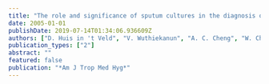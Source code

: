 ```yaml
---
title: "The role and significance of sputum cultures in the diagnosis of melioidosis"
date: 2005-01-01
publishDate: 2019-07-14T01:34:06.936609Z
authors: ["D. Huis in 't Veld", "V. Wuthiekanun", "A. C. Cheng", "W. Chierakul", "W. Chaowagul", "A. E. Brouwer", "N. J. White", "N. P. Day", "S. J. Peacock"]
publication_types: ["2"]
abstract: ""
featured: false
publication: "*Am J Trop Med Hyg*"
---
```


